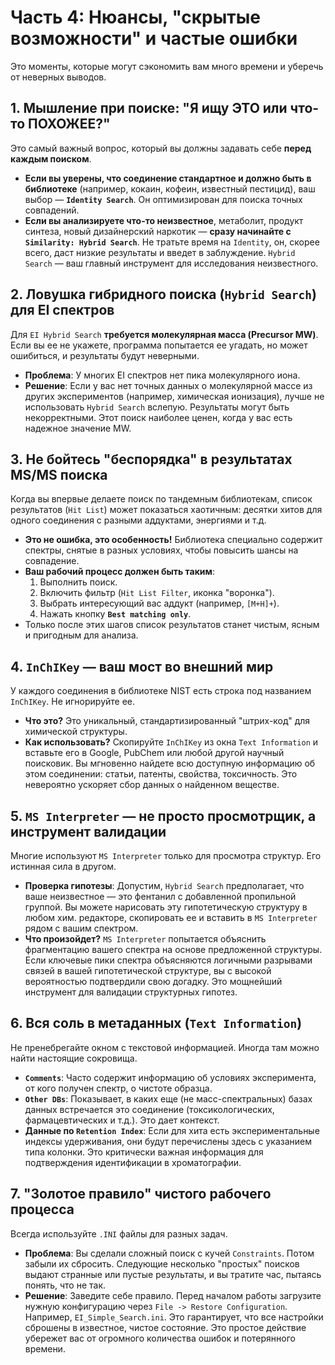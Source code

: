 # Часть 4: Нюансы, "скрытые возможности" и частые ошибки

Это моменты, которые могут сэкономить вам много времени и уберечь от неверных выводов.

## 1. Мышление при поиске: "Я ищу ЭТО или что-то ПОХОЖЕЕ?"

Это самый важный вопрос, который вы должны задавать себе **перед каждым поиском**.

*   **Если вы уверены, что соединение стандартное и должно быть в библиотеке** (например, кокаин, кофеин, известный пестицид), ваш выбор — **`Identity Search`**. Он оптимизирован для поиска точных совпадений.
*   **Если вы анализируете что-то неизвестное**, метаболит, продукт синтеза, новый дизайнерский наркотик — **сразу начинайте с `Similarity: Hybrid Search`**. Не тратьте время на `Identity`, он, скорее всего, даст низкие результаты и введет в заблуждение. `Hybrid Search` — ваш главный инструмент для исследования неизвестного.

## 2. Ловушка гибридного поиска (`Hybrid Search`) для EI спектров

Для `EI Hybrid Search` **требуется молекулярная масса (Precursor MW)**. Если вы ее не укажете, программа попытается ее угадать, но может ошибиться, и результаты будут неверными.

*   **Проблема**: У многих EI спектров нет пика молекулярного иона.
*   **Решение**: Если у вас нет точных данных о молекулярной массе из других экспериментов (например, химическая ионизация), лучше не использовать `Hybrid Search` вслепую. Результаты могут быть некорректными. Этот поиск наиболее ценен, когда у вас есть надежное значение MW.

## 3. Не бойтесь "беспорядка" в результатах MS/MS поиска

Когда вы впервые делаете поиск по тандемным библиотекам, список результатов (`Hit List`) может показаться хаотичным: десятки хитов для одного соединения с разными аддуктами, энергиями и т.д.

*   **Это не ошибка, это особенность!** Библиотека специально содержит спектры, снятые в разных условиях, чтобы повысить шансы на совпадение.
*   **Ваш рабочий процесс должен быть таким**:
    1.  Выполнить поиск.
    2.  Включить фильтр (`Hit List Filter`, иконка "воронка").
    3.  Выбрать интересующий вас аддукт (например, `[M+H]+`).
    4.  Нажать кнопку **`Best matching only`**.
*   Только после этих шагов список результатов станет чистым, ясным и пригодным для анализа.

## 4. `InChIKey` — ваш мост во внешний мир

У каждого соединения в библиотеке NIST есть строка под названием `InChIKey`. Не игнорируйте ее.

*   **Что это?** Это уникальный, стандартизированный "штрих-код" для химической структуры.
*   **Как использовать?** Скопируйте `InChIKey` из окна `Text Information` и вставьте его в Google, PubChem или любой другой научный поисковик. Вы мгновенно найдете всю доступную информацию об этом соединении: статьи, патенты, свойства, токсичность. Это невероятно ускоряет сбор данных о найденном веществе.

## 5. `MS Interpreter` — не просто просмотрщик, а инструмент валидации

Многие используют `MS Interpreter` только для просмотра структур. Его истинная сила в другом.

*   **Проверка гипотезы**: Допустим, `Hybrid Search` предполагает, что ваше неизвестное — это фентанил с добавленной пропильной группой. Вы можете нарисовать эту гипотетическую структуру в любом хим. редакторе, скопировать ее и вставить в `MS Interpreter` рядом с вашим спектром.
*   **Что произойдет?** `MS Interpreter` попытается объяснить фрагментацию вашего спектра на основе предложенной структуры. Если ключевые пики спектра объясняются логичными разрывами связей в вашей гипотетической структуре, вы с высокой вероятностью подтвердили свою догадку. Это мощнейший инструмент для валидации структурных гипотез.

## 6. Вся соль в метаданных (`Text Information`)

Не пренебрегайте окном с текстовой информацией. Иногда там можно найти настоящие сокровища.

*   **`Comments`**: Часто содержит информацию об условиях эксперимента, от кого получен спектр, о чистоте образца.
*   **`Other DBs`**: Показывает, в каких еще (не масс-спектральных) базах данных встречается это соединение (токсикологических, фармацевтических и т.д.). Это дает контекст.
*   **Данные по `Retention Index`**: Если для хита есть экспериментальные индексы удерживания, они будут перечислены здесь с указанием типа колонки. Это критически важная информация для подтверждения идентификации в хроматографии.

## 7. "Золотое правило" чистого рабочего процесса

Всегда используйте `.INI` файлы для разных задач.

*   **Проблема**: Вы сделали сложный поиск с кучей `Constraints`. Потом забыли их сбросить. Следующие несколько "простых" поисков выдают странные или пустые результаты, и вы тратите час, пытаясь понять, что не так.
*   **Решение**: Заведите себе правило. Перед началом работы загрузите нужную конфигурацию через `File -> Restore Configuration`. Например, `EI_Simple_Search.ini`. Это гарантирует, что все настройки сброшены в известное, чистое состояние. Это простое действие убережет вас от огромного количества ошибок и потерянного времени.
